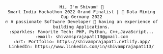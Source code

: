 <p align="center">
  <samp>
    Hi, I'm Shivam! 👋 <br>
    Smart India Hackathon 2022 Grand Finalist | 🥈 Data Mining Cup Germany 2022 <br>
    🔥 A passionate Software Developer 🚀 having an experience of building Applications.  <br>
    :sparkles: Favorite Tech: PHP, Python, C++,JavaScript... <br>
    :email:	shivamsprajapati13@gmail.com <br>
    :art: Portfolio: https://shivamprajapati.netlify.app/<br>
              LinkedIn: https://www.linkedin.com/in/shivamprajapati13/<br>
    
  </samp>
</p>
